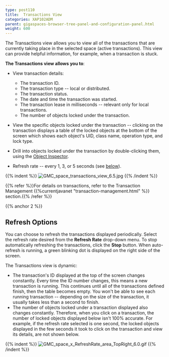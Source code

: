 ```yaml
---
type: post110
title:  Transactions View
categories: XAP102ADM
parent: gigaspaces-browser-tree-panel-and-configuration-panel.html
weight: 600
---
```



The Transactions view allows you to view all of the transactions that are currently taking place in the selected space (active transactions). This view can provide helpful information, for example, when a transaction is stuck.

**The Transactions view allows you to**:

- View transaction details:
    - The transaction ID.
    - The transaction type -- local or distributed.
    - The transaction status.
    - The date and time the transaction was started.
    - The transaction lease in milliseconds -- relevant only for local transactions.
    - The number of objects locked under the transaction.

- View the specific objects locked under the transaction -- clicking on the transaction displays a table of the locked objects at the bottom of the screen which shows each object's UID, class name, operation type, and lock type.
- Drill into objects locked under the transaction by double-clicking them, using the [Object Inspector](./gigaspaces-browser-object-inspector.html).
- Refresh rate -- every 1, 3, or 5 seconds (see [below](#2)).

{{% indent %}}
![GMC_space_transactions_view_6.5.jpg](/attachment_files/GMC_space_transactions_view_6.5.jpg)
{{% /indent %}}

{{% refer %}}For details on transactions, refer to the Transaction Management {{%currentjavanet "transaction-management.html" %}} section.{{% /refer %}}

{{% anchor 2 %}}

## Refresh Options

You can choose to refresh the transactions displayed periodically. Select the refresh rate desired from the **Refresh Rate** drop-down menu. To stop automatically refreshing the transactions, click the **Stop** button. When auto-refresh is running, a green blinking dot is displayed on the right side of the screen.

The Transactions view is dynamic:

- The transaction's ID displayed at the top of the screen changes constantly. Every time the ID number changes, this means a new transaction is running. This continues until all of the transactions defined finish, then the table becomes empty. You won't be able to see each running transaction -- depending on the size of the transaction, it usually takes less than a second to finish.
- The number of objects locked under a transaction displayed also changes constantly. Therefore, when you click on a transaction, the number of locked objects displayed below isn't 100% accurate. For example, if the refresh rate selected is one second, the locked objects displayed in the few seconds it took to click on the transaction and view its details, are not shown below.

{{% indent %}}
![GMC_space_x_RefreshRate_area_TopRight_6.0.gif](/attachment_files/GMC_space_x_RefreshRate_area_TopRight_6.0.gif)
{{% /indent %}}
